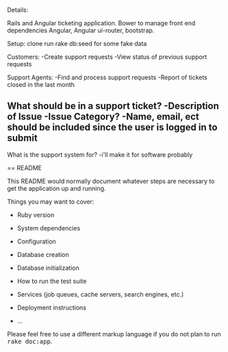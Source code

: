 Details:

Rails and Angular ticketing application.
Bower to manage front end dependencies
Angular, Angular ui-router, bootstrap.

Setup:
clone
run rake db:seed for some fake data

Customers:
-Create support requests
-View status of previous support requests

Support Agents:
-Find and process support requests
-Report of tickets closed in the last month


What should be in a support ticket?
-Description of Issue
-Issue Category?
-Name, email, ect should be included since the user is logged in to submit
-

What is the support system for?
-i'll make it for software probably







== README

This README would normally document whatever steps are necessary to get the
application up and running.

Things you may want to cover:

* Ruby version

* System dependencies

* Configuration

* Database creation

* Database initialization

* How to run the test suite

* Services (job queues, cache servers, search engines, etc.)

* Deployment instructions

* ...


Please feel free to use a different markup language if you do not plan to run
<tt>rake doc:app</tt>.

